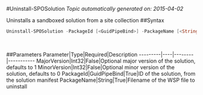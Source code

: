 #Uninstall-SPOSolution
*Topic automatically generated on: 2015-04-02*

Uninstalls a sandboxed solution from a site collection
##Syntax
```powershell
Uninstall-SPOSolution -PackageId [<GuidPipeBind>] -PackageName [<String>] [-MajorVersion [<Int32>]] [-MinorVersion [<Int32>]]
```
&nbsp;

##Parameters
Parameter|Type|Required|Description
---------|----|--------|-----------
MajorVersion|Int32|False|Optional major version of the solution, defaults to 1
MinorVersion|Int32|False|Optional minor version of the solution, defaults to 0
PackageId|GuidPipeBind|True|ID of the solution, from the solution manifest
PackageName|String|True|Filename of the WSP file to uninstall
